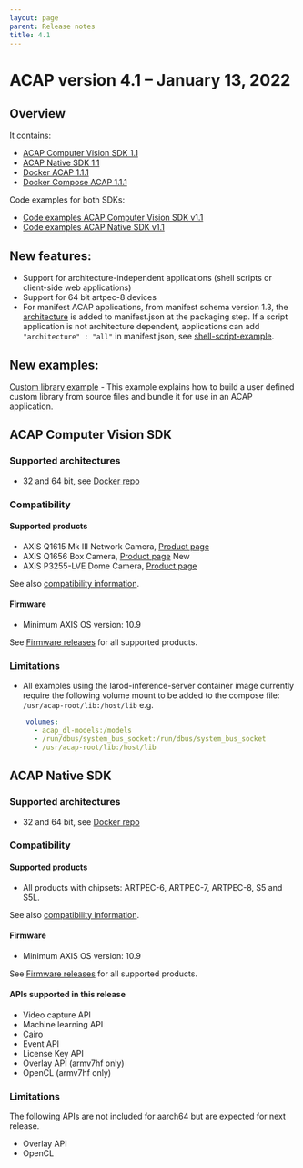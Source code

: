 ```yaml
---
layout: page
parent: Release notes
title: 4.1
---
```


# ACAP version 4.1 – January 13, 2022

## Overview
It contains:
* [ACAP Computer Vision SDK 1.1](#acap-computer-vision-sdk)
* [ACAP Native SDK 1.1](#acap-native-sdk)
* [Docker ACAP 1.1.1](https://hub.docker.com/r/axisecp/docker-acap)
* [Docker Compose ACAP 1.1.1](https://hub.docker.com/r/axisecp/docker-compose-acap)

Code examples for both SDKs:
* [Code examples ACAP Computer Vision SDK v1.1](https://github.com/AxisCommunications/acap-computer-vision-sdk-examples/tree/v1.1)
* [Code examples ACAP Native SDK v1.1](https://github.com/AxisCommunications/acap-native-sdk-examples/tree/v1.1)

## New features:
* Support for architecture-independent applications (shell scripts or client-side web applications)
* Support for 64 bit artpec-8 devices
* For manifest ACAP applications, from manifest schema version 1.3, the [architecture](../axis-devices#find-the-right-sdk-for-hardware-compatibilityis) is added to manifest.json at the packaging step. If a script application is not architecture dependent, applications can add  `"architecture" : "all"` in manifest.json, see [shell-script-example](https://github.com/AxisCommunications/acap-native-sdk-examples/blob/master/shell-script-example/app/manifest.json).

## New examples:
[Custom library example](https://github.com/AxisCommunications/acap-native-sdk-examples/tree/master/utility-libraries/custom_lib_example) - This example explains how to build a user defined custom library from source files and bundle it for use in an ACAP application.

## ACAP Computer Vision SDK
### Supported architectures
* 32 and 64 bit, see [Docker repo](https://hub.docker.com/r/axisecp/acap-computer-vision-sdk)

### Compatibility
#### Supported products
* AXIS Q1615 Mk III Network Camera, [Product page](https://www.axis.com/products/axis-q1615-mk-iii)
* AXIS Q1656 Box Camera, [Product page](https://www.axis.com/products/axis-q1656) <a class="label label-purple">New</a>
* AXIS P3255-LVE Dome Camera, [Product page](https://www.axis.com/products/axis-p3255-lve)

See also [compatibility information](../axis-devices).

#### Firmware
* Minimum AXIS OS version: 10.9

See [Firmware releases](https://www.axis.com/support/firmware) for all supported products.

### Limitations
* All examples using the larod-inference-server container image currently require the following volume mount to be added to the compose file: `/usr/acap-root/lib:/host/lib` e.g.

```yaml
    volumes:
      - acap_dl-models:/models
      - /run/dbus/system_bus_socket:/run/dbus/system_bus_socket
      - /usr/acap-root/lib:/host/lib
 ```

## ACAP Native SDK
### Supported architectures
* 32 and 64 bit, see [Docker repo](https://hub.docker.com/r/axisecp/acap-native-sdk)

### Compatibility
#### Supported products
* All products with chipsets: ARTPEC-6, ARTPEC-7, ARTPEC-8, S5 and S5L.

See also [compatibility information](../axis-devices).

#### Firmware
* Minimum AXIS OS version: 10.9

See [Firmware releases](https://www.axis.com/support/firmware) for all supported products.

#### APIs supported in this release
* Video capture API
* Machine learning API
* Cairo
* Event API
* License Key API
* Overlay API (armv7hf only)
* OpenCL (armv7hf only)

### Limitations

The following APIs are not included for aarch64 but are expected for next release.
* Overlay API
* OpenCL
